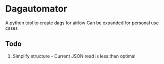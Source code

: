 # Dagautomator

A python tool to create dags for airlow
Can be expanded for personal use cases

## Todo

1. Simplify structure - Current JSON read is less than optimal

